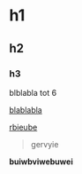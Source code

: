 ﻿# h1 
## h2
### h3
blblabla tot 6

<a href="uibuer">blablabla</a>

[rbieube](jkhbek)

> gervyie

**buiwbviwebuwei**

